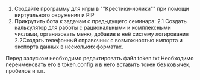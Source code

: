 1. Создайте программу для игры в ""Крестики-нолики"" при помощи виртуального окружения и PIP
2. Прикрутить бота к задачам с предыдущего семинара:
    2.1 Создать калькулятор для работы с рациональными и комплексными числами, 
    организовать меню, добавив в неё систему логирования
    2.2Создать телефонный справочник с возможностью импорта и экспорта данных в нескольких форматах.




Перед запуском необходимо редактировать файл token.txt Необходимо переименовать его в token.config и в него вставить токен без ковычек, пробелов и т.п.
